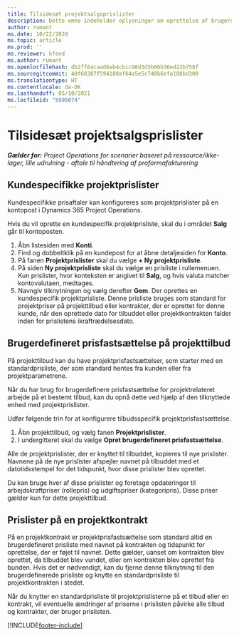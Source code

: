 ```yaml
---
title: Tilsidesæt projektsalgsprislister
description: Dette emne indeholder oplysninger om oprettelse af brugerdefinerede salgsprislister.
author: rumant
ms.date: 10/22/2020
ms.topic: article
ms.prod: ''
ms.reviewer: kfend
ms.author: rumant
ms.openlocfilehash: db2ff6acaad6ab4cbcc98d3d5b06b36ed23b758f
ms.sourcegitcommit: 40f68387f594180af64a5e5c748b6efa188bd300
ms.translationtype: HT
ms.contentlocale: da-DK
ms.lasthandoff: 05/10/2021
ms.locfileid: "5995074"
---
```

# <a name="override-project-sales-price-lists"></a>Tilsidesæt projektsalgsprislister

_**Gælder for:** Project Operations for scenarier baseret på ressource/ikke-lager, lille udrulning - aftale til håndtering af proformafakturering_

## <a name="customer-specific-project-price-lists"></a>Kundespecifikke projektprislister

Kundespecifikke prisaftaler kan konfigureres som projektprislister på en kontopost i Dynamics 365 Project Operations.

Hvis du vil oprette en kundespecifik projektprisliste, skal du i området **Salg** går til kontoposten.

1. Åbn listesiden med **Konti**.
2. Find og dobbeltklik på en kundepost for at åbne detaljesiden for **Konto**.
3. På fanen **Projektprislister** skal du vælge **+ Ny projektprisliste**.
4. På siden **Ny projektprisliste** skal du vælge en prisliste i rullemenuen. Kun prislister, hvor konteksten er angivet til **Salg**, og hvis valuta matcher kontovalutaen, medtages.
5. Navngiv tilknytningen og vælg derefter **Gem**. Der oprettes en kundespecifik projektprisliste. Denne prisliste bruges som standard for projektpriser på projekttilbud eller kontrakter, der er oprettet for denne kunde, når den oprettede dato for tilbuddet eller projektkontrakten falder inden for prislistens ikraftrædelsesdato.

## <a name="custom-pricing-on-project-quotes"></a>Brugerdefineret prisfastsættelse på projekttilbud

På projekttilbud kan du have projektprisfastsættelser, som starter med en standardprisliste, der som standard hentes fra kunden eller fra projektparametrene.

Når du har brug for brugerdefinere prisfastsættelse for projektrelateret arbejde på et bestemt tilbud, kan du opnå dette ved hjælp af den tilknyttede enhed med projektprislister.

Udfør følgende trin for at konfigurere tilbudsspecifik projektprisfastsættelse.

1. Åbn projekttilbud, og vælg fanen **Projektprislister**.
2. I undergitteret skal du vælge **Opret brugerdefineret prisfastsættelse**.

Alle de projektprislister, der er knyttet til tilbuddet, kopieres til nye prislister. Navnene på de nye prislister afspejler navnet på tilbuddet med et datotidsstempel for det tidspunkt, hvor disse prislister blev oprettet.

Du kan bruge hver af disse prislister og foretage opdateringer til arbejdskraftpriser (rollepris) og udgiftspriser (kategoripris). Disse priser gælder kun for dette projekttilbud.

## <a name="price-lists-on-a-project-contract"></a>Prislister på en projektkontrakt

På en projektkontrakt er projektprisfastsættelse som standard altid en brugerdefineret prisliste med navnet på kontrakten og tidspunkt for oprettelse, der er føjet til navnet. Dette gælder, uanset om kontrakten blev oprettet, da tilbuddet blev vundet, eller om kontrakten blev oprettet fra bunden. Hvis det er nødvendigt, kan du fjerne denne tilknytning til den brugerdefinerede prisliste og knytte en standardprisliste til projektkontrakten i stedet.

Når du knytter en standardprisliste til projektprislisterne på et tilbud eller en kontrakt, vil eventuelle ændringer af priserne i prislisten påvirke alle tilbud og kontrakter, der bruger prislisten.


[!INCLUDE[footer-include](../includes/footer-banner.md)]